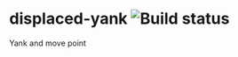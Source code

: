 # displaced-yank ![Build status](https://travis-ci.org/EricCrosson/displaced-yank.svg)
Yank and move point
